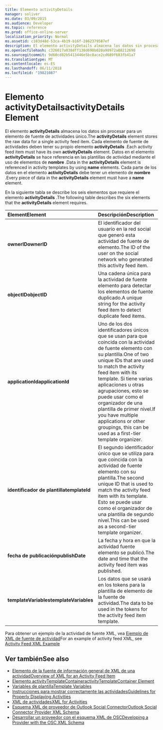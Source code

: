 ```yaml
---
title: Elemento activityDetails
manager: soliver
ms.date: 03/09/2015
ms.audience: Developer
ms.topic: reference
ms.prod: office-online-server
localization_priority: Normal
ms.assetid: c103d48d-53ca-4b19-b16f-2862379587ef
description: El elemento activityDetails almacena los datos sin procesar para un elemento de fuente de actividades único. Cada elemento de fuente de actividades deben tener su propio elemento activityDetails. Datos en el elemento activityDetails se hace referencia en las plantillas de actividad mediante el uso de elementos de nombre.
ms.openlocfilehash: c326017a038dff138d690b020a98972a08212690
ms.sourcegitcommit: 9d60cd82b5413446e5bc8ace2cd689f683fb41a7
ms.translationtype: MT
ms.contentlocale: es-ES
ms.lasthandoff: 06/11/2018
ms.locfileid: "19821087"
---
```

# <a name="activitydetails-element"></a><span data-ttu-id="5ec32-105">Elemento activityDetails</span><span class="sxs-lookup"><span data-stu-id="5ec32-105">activityDetails Element</span></span>

<span data-ttu-id="5ec32-106">El elemento **activityDetails** almacena los datos sin procesar para un elemento de fuente de actividades único.</span><span class="sxs-lookup"><span data-stu-id="5ec32-106">The **activityDetails** element stores the raw data for a single activity feed item.</span></span> <span data-ttu-id="5ec32-107">Cada elemento de fuente de actividades deben tener su propio elemento **activityDetails** .</span><span class="sxs-lookup"><span data-stu-id="5ec32-107">Each activity feed item must have its own **activityDetails** element.</span></span> <span data-ttu-id="5ec32-108">Datos en el elemento **activityDetails** se hace referencia en las plantillas de actividad mediante el uso de elementos de **nombre** .</span><span class="sxs-lookup"><span data-stu-id="5ec32-108">Data in the **activityDetails** element is referenced in activity templates by using **name** elements.</span></span> <span data-ttu-id="5ec32-109">Cada parte de los datos en el elemento **activityDetails** debe tener un elemento de **nombre** .</span><span class="sxs-lookup"><span data-stu-id="5ec32-109">Every piece of data in the **activityDetails** element must have a **name** element.</span></span> 
  
<span data-ttu-id="5ec32-110">En la siguiente tabla se describe los seis elementos que requiere el elemento **activityDetails** .</span><span class="sxs-lookup"><span data-stu-id="5ec32-110">The following table describes the six elements that the **activityDetails** element requires.</span></span> 
  
|<span data-ttu-id="5ec32-111">**Element**</span><span class="sxs-lookup"><span data-stu-id="5ec32-111">**Element**</span></span>|<span data-ttu-id="5ec32-112">**Descripción**</span><span class="sxs-lookup"><span data-stu-id="5ec32-112">**Description**</span></span>|
|:-----|:-----|
|<span data-ttu-id="5ec32-113">**ownerID**</span><span class="sxs-lookup"><span data-stu-id="5ec32-113">**ownerID**</span></span> <br/> |<span data-ttu-id="5ec32-114">El identificador del usuario en la red social que generó esta actividad de fuente de elemento.</span><span class="sxs-lookup"><span data-stu-id="5ec32-114">The ID of the user on the social network who generated this activity feed item.</span></span>  <br/> |
|<span data-ttu-id="5ec32-115">**objectID**</span><span class="sxs-lookup"><span data-stu-id="5ec32-115">**objectID**</span></span> <br/> |<span data-ttu-id="5ec32-116">Una cadena única para la actividad de fuente elemento para detectar los elementos de fuente duplicado.</span><span class="sxs-lookup"><span data-stu-id="5ec32-116">A unique string for the activity feed item to detect duplicate feed items.</span></span>  <br/> |
|<span data-ttu-id="5ec32-117">**applicationId**</span><span class="sxs-lookup"><span data-stu-id="5ec32-117">**applicationId**</span></span> <br/> |<span data-ttu-id="5ec32-118">Uno de los dos identificadores únicos que se usan para que coincida con la actividad de fuente elemento con su plantilla.</span><span class="sxs-lookup"><span data-stu-id="5ec32-118">One of two unique IDs that are used to match the activity feed item with its template.</span></span> <span data-ttu-id="5ec32-119">Si tiene varias aplicaciones u otras agrupaciones, esto se puede usar como el organizador de una plantilla de primer nivel.</span><span class="sxs-lookup"><span data-stu-id="5ec32-119">If you have multiple applications or other groupings, this can be used as a first-tier template organizer.</span></span>  <br/> |
|<span data-ttu-id="5ec32-120">**identificador de plantilla**</span><span class="sxs-lookup"><span data-stu-id="5ec32-120">**templateId**</span></span> <br/> |<span data-ttu-id="5ec32-121">El segundo identificador único que se utiliza para que coincida con la actividad de fuente elemento con su plantilla.</span><span class="sxs-lookup"><span data-stu-id="5ec32-121">The second unique ID that is used to match the activity feed item with its template.</span></span> <span data-ttu-id="5ec32-122">Esto se puede usar como el organizador de una plantilla de segundo nivel.</span><span class="sxs-lookup"><span data-stu-id="5ec32-122">This can be used as a second-tier template organizer.</span></span>  <br/> |
|<span data-ttu-id="5ec32-123">**fecha de publicación**</span><span class="sxs-lookup"><span data-stu-id="5ec32-123">**publishDate**</span></span> <br/> |<span data-ttu-id="5ec32-124">La fecha y hora en que la actividad fuente elemento se publicó.</span><span class="sxs-lookup"><span data-stu-id="5ec32-124">The date and time that the activity feed item was published.</span></span>  <br/> |
|<span data-ttu-id="5ec32-125">**templateVariables**</span><span class="sxs-lookup"><span data-stu-id="5ec32-125">**templateVariables**</span></span> <br/> |<span data-ttu-id="5ec32-126">Los datos que se usará en los tokens para la plantilla de elemento de la fuente de actividad.</span><span class="sxs-lookup"><span data-stu-id="5ec32-126">The data to be used in the tokens for the activity feed item template.</span></span>  <br/> |
   
<span data-ttu-id="5ec32-127">Para obtener un ejemplo de la actividad de fuente XML, vea [Ejemplo de XML de fuente de actividad](activity-feed-xml-example.md)</span><span class="sxs-lookup"><span data-stu-id="5ec32-127">For an example of activity feed XML, see [Activity Feed XML Example](activity-feed-xml-example.md)</span></span>
  
## <a name="see-also"></a><span data-ttu-id="5ec32-128">Ver también</span><span class="sxs-lookup"><span data-stu-id="5ec32-128">See also</span></span>

- [<span data-ttu-id="5ec32-129">Elemento de la fuente de información general de XML de una actividad</span><span class="sxs-lookup"><span data-stu-id="5ec32-129">Overview of XML for an Activity Feed Item</span></span>](overview-of-xml-for-an-activity-feed-item.md)  
- [<span data-ttu-id="5ec32-130">Elemento activityTemplateContainer</span><span class="sxs-lookup"><span data-stu-id="5ec32-130">activityTemplateContainer Element</span></span>](activitytemplatecontainer-element.md)  
- [<span data-ttu-id="5ec32-131">Variables de plantilla</span><span class="sxs-lookup"><span data-stu-id="5ec32-131">Template Variables</span></span>](template-variables.md) 
- [<span data-ttu-id="5ec32-132">Instrucciones para mostrar correctamente las actividades</span><span class="sxs-lookup"><span data-stu-id="5ec32-132">Guidelines for Properly Displaying Activities</span></span>](guidelines-for-properly-displaying-activities.md)  
- [<span data-ttu-id="5ec32-133">XML de actividades</span><span class="sxs-lookup"><span data-stu-id="5ec32-133">XML for Activities</span></span>](xml-for-activities.md)  
- [<span data-ttu-id="5ec32-134">Esquema XML de proveedor de Outlook Social Connector</span><span class="sxs-lookup"><span data-stu-id="5ec32-134">Outlook Social Connector Provider XML Schema</span></span>](outlook-social-connector-provider-xml-schema.md)
- [<span data-ttu-id="5ec32-135">Desarrollar un proveedor con el esquema XML de OSC</span><span class="sxs-lookup"><span data-stu-id="5ec32-135">Developing a Provider with the OSC XML Schema</span></span>](developing-a-provider-with-the-osc-xml-schema.md)

